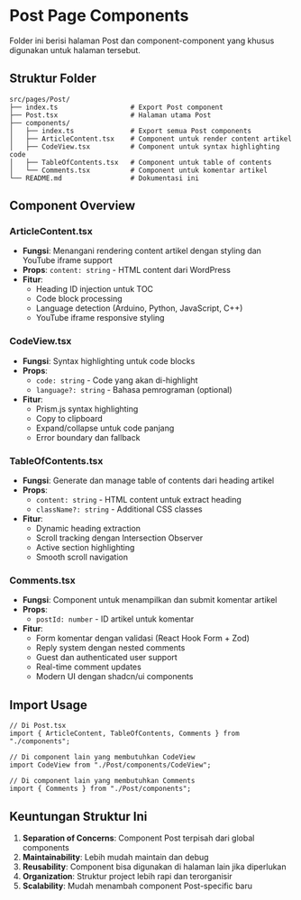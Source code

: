 # Post Page Components

Folder ini berisi halaman Post dan component-component yang khusus digunakan untuk halaman tersebut.

## Struktur Folder

```
src/pages/Post/
├── index.ts                  # Export Post component
├── Post.tsx                  # Halaman utama Post
├── components/
│   ├── index.ts              # Export semua Post components
│   ├── ArticleContent.tsx    # Component untuk render content artikel
│   ├── CodeView.tsx          # Component untuk syntax highlighting code
│   ├── TableOfContents.tsx   # Component untuk table of contents
│   └── Comments.tsx          # Component untuk komentar artikel
└── README.md                 # Dokumentasi ini
```

## Component Overview

### ArticleContent.tsx

- **Fungsi**: Menangani rendering content artikel dengan styling dan YouTube iframe support
- **Props**: `content: string` - HTML content dari WordPress
- **Fitur**:
  - Heading ID injection untuk TOC
  - Code block processing
  - Language detection (Arduino, Python, JavaScript, C++)
  - YouTube iframe responsive styling

### CodeView.tsx

- **Fungsi**: Syntax highlighting untuk code blocks
- **Props**:
  - `code: string` - Code yang akan di-highlight
  - `language?: string` - Bahasa pemrograman (optional)
- **Fitur**:
  - Prism.js syntax highlighting
  - Copy to clipboard
  - Expand/collapse untuk code panjang
  - Error boundary dan fallback

### TableOfContents.tsx

- **Fungsi**: Generate dan manage table of contents dari heading artikel
- **Props**:
  - `content: string` - HTML content untuk extract heading
  - `className?: string` - Additional CSS classes
- **Fitur**:
  - Dynamic heading extraction
  - Scroll tracking dengan Intersection Observer
  - Active section highlighting
  - Smooth scroll navigation

### Comments.tsx

- **Fungsi**: Component untuk menampilkan dan submit komentar artikel
- **Props**:
  - `postId: number` - ID artikel untuk komentar
- **Fitur**:
  - Form komentar dengan validasi (React Hook Form + Zod)
  - Reply system dengan nested comments
  - Guest dan authenticated user support
  - Real-time comment updates
  - Modern UI dengan shadcn/ui components

## Import Usage

```tsx
// Di Post.tsx
import { ArticleContent, TableOfContents, Comments } from "./components";

// Di component lain yang membutuhkan CodeView
import CodeView from "./Post/components/CodeView";

// Di component lain yang membutuhkan Comments
import { Comments } from "./Post/components";
```

## Keuntungan Struktur Ini

1. **Separation of Concerns**: Component Post terpisah dari global components
2. **Maintainability**: Lebih mudah maintain dan debug
3. **Reusability**: Component bisa digunakan di halaman lain jika diperlukan
4. **Organization**: Struktur project lebih rapi dan terorganisir
5. **Scalability**: Mudah menambah component Post-specific baru
